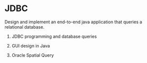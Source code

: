 JDBC
====

Design and implement an end-to-end java application that queries a relational database.

1. JDBC programming and database queries

2. GUI design in Java

3. Oracle Spatial Query
